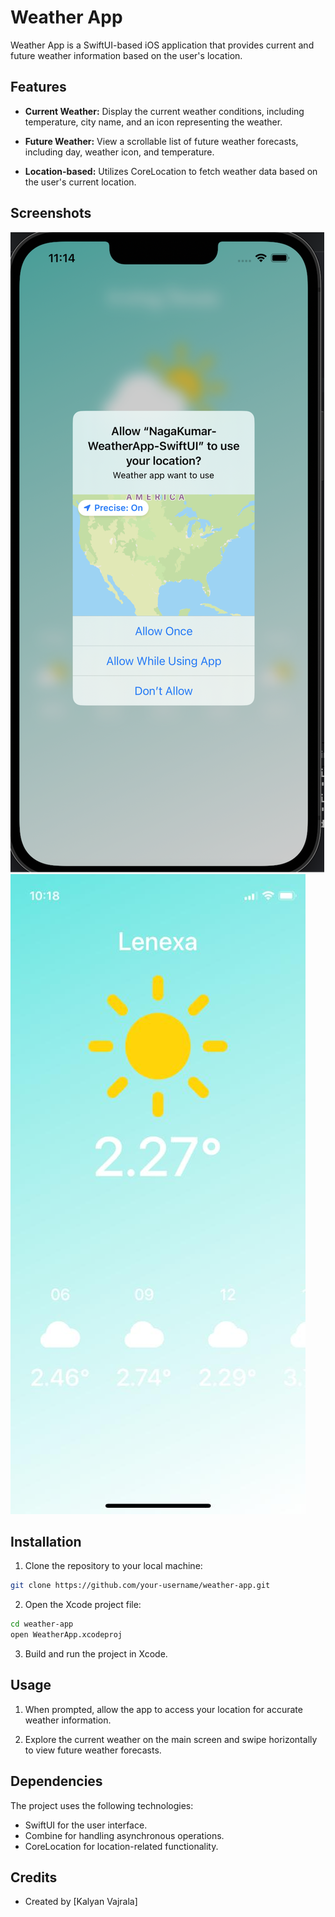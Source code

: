 
# Weather App

Weather App is a SwiftUI-based iOS application that provides current and future weather information based on the user's location.

## Features

- **Current Weather:** Display the current weather conditions, including temperature, city name, and an icon representing the weather.

- **Future Weather:** View a scrollable list of future weather forecasts, including day, weather icon, and temperature.

- **Location-based:** Utilizes CoreLocation to fetch weather data based on the user's current location.

## Screenshots

![Screenshot 1](/screenshot1.png)
![Screenshot 2](/screenshot2.jpeg)

## Installation

1. Clone the repository to your local machine:

```bash
git clone https://github.com/your-username/weather-app.git
```

2. Open the Xcode project file:

```bash
cd weather-app
open WeatherApp.xcodeproj
```

3. Build and run the project in Xcode.

## Usage

1. When prompted, allow the app to access your location for accurate weather information.

2. Explore the current weather on the main screen and swipe horizontally to view future weather forecasts.

## Dependencies

The project uses the following technologies:

- SwiftUI for the user interface.
- Combine for handling asynchronous operations.
- CoreLocation for location-related functionality.

## Credits

- Created by [Kalyan Vajrala]


